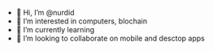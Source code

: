 - 👋 Hi, I’m @nurdid
- 👀 I’m interested in computers, blochain
- 🌱 I’m currently learning 
- 💞️ I’m looking to collaborate on mobile and desctop apps


<!---
nurdid/nurdid is a ✨ special ✨ repository because its `README.md` (this file) appears on your GitHub profile.
You can click the Preview link to take a look at your changes.
--->
